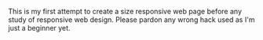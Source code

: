 This is my first attempt to create a size responsive web page before any study of responsive web design.
Please pardon any wrong hack used as I'm just a beginner yet.